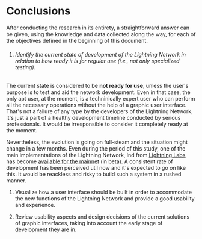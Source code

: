 # Conclusions

After conducting the research in its entirety, a straightforward answer can be given, using the knowledge and data collected along the way, for each of the objectives defined in the beginning of this document.

1. ###### Identify the current state of development of the Lightning Network in relation to how ready it is for regular use \(i.e., not only specialized testing\).

The current state is considered to be **not ready for use**, unless the user's purpose is to test and aid the network development. Even in that case, the only apt user, at the moment, is a techninically expert user who can perform all the necessary operations without the help of a graphic user interface. That's not a failure of any type by the developers of the Lightning Network, it's just a part of a healthy development timeline conducted by serious professionals. It would be irresponsible to consider it completely ready at the moment.

Nevertheless, the evolution is going on full-steam and the situation might change in a few months. Even during the period of this study, one of the main implementations of the Lightning Network, lnd from [Lightning Labs](http://lightning.engineering/), has become [available for the mainnet](https://blog.lightning.engineering/announcement/2018/03/15/lnd-beta.html) \(in beta\). A consistent rate of development has been perceived util now and it's expected to go on like this. It would be reackless and risky to build such a system in a rushed manner.

1. Visualize how a user interface should be built in order to accommodate the new functions of the Lightning Network and provide a good usability and experience.

2. Review usability aspects and design decisions of the current solutions of graphic interfaces, taking into account the early stage of development they are in.



